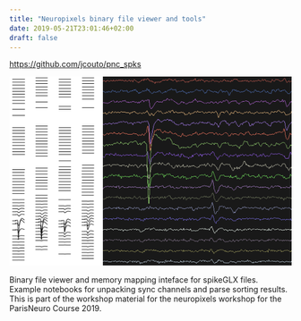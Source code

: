 ```yaml
---
title: "Neuropixels binary file viewer and tools"
date: 2019-05-21T23:01:46+02:00
draft: false
---
```


https://github.com/jcouto/pnc_spks

![example npix](/pnc_spks.png)

Binary file viewer and memory mapping inteface for spikeGLX files. Example notebooks for unpacking sync channels and parse sorting results.
This is part of the workshop material for the neuropixels workshop for the ParisNeuro Course 2019.


